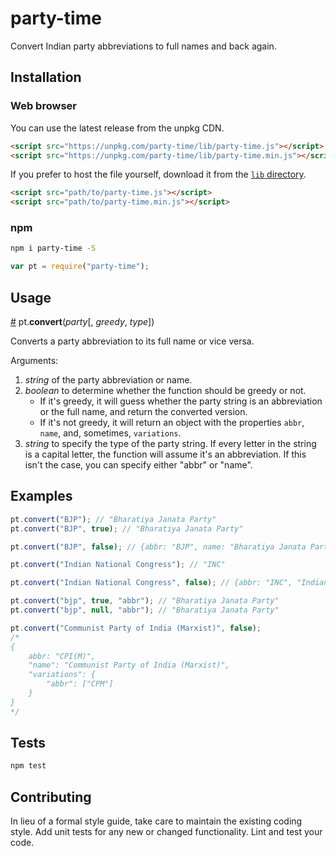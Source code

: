 # party-time
Convert Indian party abbreviations to full names and back again.

## Installation

### Web browser

You can use the latest release from the unpkg CDN.
```html
<script src="https://unpkg.com/party-time/lib/party-time.js"></script>
<script src="https://unpkg.com/party-time/lib/party-time.min.js"></script>
```
If you prefer to host the file yourself, download it from the [`lib` directory](https://github.com/HindustanTimesLabs/party-time/tree/master/lib).
```html
<script src="path/to/party-time.js"></script>
<script src="path/to/party-time.min.js"></script>
```

### npm
```bash
npm i party-time -S
```
```js
var pt = require("party-time");
```

## Usage

<a name="convert" href="#convert">#</a> pt.<b>convert</b>(<i>party</i>[, <i>greedy</i>, <i>type</i>])

Converts a party abbreviation to its full name or vice versa. 

Arguments:
1. *string* of the party abbreviation or name.
2. *boolean* to determine whether the function should be greedy or not. 
	* If it's greedy, it will guess whether the party string is an abbreviation or the full name, and return the converted version.
	* If it's not greedy, it will return an object with the properties `abbr`, `name`, and, sometimes, `variations`.
3. *string* to specify the type of the party string. If every letter in the string is a capital letter, the function will assume it's an abbreviation. If this isn't the case, you can specify either "abbr" or "name".

## Examples

```js
pt.convert("BJP"); // "Bharatiya Janata Party"
pt.convert("BJP", true); // "Bharatiya Janata Party"

pt.convert("BJP", false); // {abbr: "BJP", name: "Bharatiya Janata Party"}

pt.convert("Indian National Congress"); // "INC"

pt.convert("Indian National Congress", false); // {abbr: "INC", "Indian National Congress"}

pt.convert("bjp", true, "abbr"); // "Bharatiya Janata Party"
pt.convert("bjp", null, "abbr"); // "Bharatiya Janata Party"

pt.convert("Communist Party of India (Marxist)", false); 
/*
{
	abbr: "CPI(M)",
	"name": "Communist Party of India (Marxist)", 
	"variations": {
		"abbr": ["CPM"]
	}
}
*/
```

## Tests
```bash
npm test
```

## Contributing
In lieu of a formal style guide, take care to maintain the existing coding style. Add unit tests for any new or changed functionality. Lint and test your code.